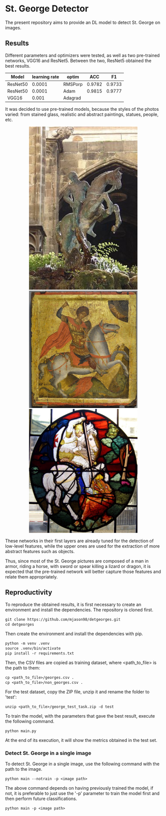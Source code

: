 # St. George Detector

The present repository aims to provide an DL model to detect St. George on images.

## Results

Different parameters and optimizers were tested, as well as two pre-trained networks, VGG16 and ResNet5. Between the two, ResNet5 obtained the best results.



| Model    | learning rate | optim   | ACC    | F1     |
|----------|---------------|---------|--------|--------|
| ResNet50 |     0.0001    | RMSPorp | 0.9782 | 0.9733 |
| ResNet50 |     0.0001    |   Adam  | 0.9815 | 0.9777 |
|   VGG16  |     0.001     | Adagrad |        |        |


It was decided to use pre-trained models, because the styles of the photos varied: from stained glass, realistic and abstract paintings, statues, people, etc. 

<p align="center">
  <img src="images/im1.jpg" width="350" title="st george pichture">
  <img src="images/im2.jpg" width="350" alt="st george pichture">
  <img src="images/im3.jpg" width="350" alt="st george pichture">
</p>

These networks in their first layers are already tuned for the detection of low-level features, while the upper ones are used for the extraction of more abstract features such as objects.

Thus, since most of the St. George pictures are composed of a man in armor, riding a horse, with sword or spear killing a lizard or dragon, it is expected that the pre-trained network will better capture those features and relate them appropriately.


## Reproductivity

To reproduce the obtained results, it is first necessary to create an environment and install the dependencies. The repository is cloned first.

```shell
git clone https://github.com/mjason98/detgeorges.git
cd detgeorges
```

Then create the environment and install the dependencies with pip.

```shell
python -m venv .venv
source .venv/bin/activate
pip install -r requirements.txt
```

Then, the CSV files are copied as training dataset, where <path_to_file> is the path to them:

```shell
cp <path_to_file>/georges.csv .
cp <path_to_file>/non_georges.csv .
```

For the test dataset, copy the ZIP file, unzip it and rename the folder to 'test':

```shell
unzip <path_to_file>/george_test_task.zip -d test
```

To train the model, with the parameters that gave the best result, execute the following command.

```shell
python main.py
```

At the end of its execution, it will show the metrics obtained in the test set.

### Detect St. George in a single image

To detect St. George in a single image, use the following command with the path to the image.

```shell
python main --notrain -p <image path>
```

The above command depends on having previously trained the model, if not, it is preferable to just use the '-p' parameter to train the model first and then perform future classifications.


```shell
python main -p <image path>
```